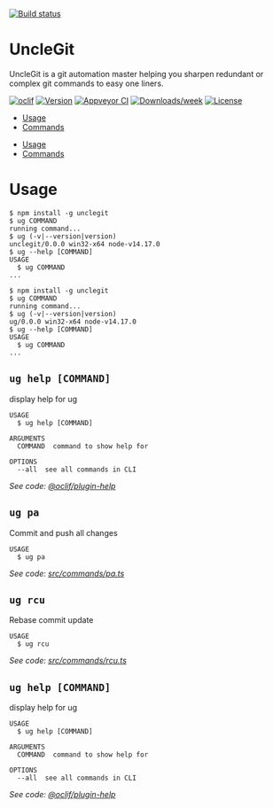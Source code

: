 [![Build status](https://ci.appveyor.com/api/projects/status/jg31yatln6kgt87l/branch/main?svg=true)](https://ci.appveyor.com/project/Leon-Africa/unclegit/branch/develop)

UncleGit
==

UncleGit is a git automation master helping you sharpen redundant or complex git commands to easy one liners.

[![oclif](https://img.shields.io/badge/cli-oclif-brightgreen.svg)](https://oclif.io)
[![Version](https://img.shields.io/npm/v/ug.svg)](https://npmjs.org/package/ug)
[![Appveyor CI](https://ci.appveyor.com/api/projects/status/github/Leon-Africa/unclegit?branch=master&svg=true)](https://ci.appveyor.com/project/Leon-Africa/unclegit/branch/master)
[![Downloads/week](https://img.shields.io/npm/dw/ug.svg)](https://npmjs.org/package/ug)
[![License](https://img.shields.io/npm/l/ug.svg)](https://github.com/Leon-Africa/unclegit/blob/master/package.json)

<!-- toc -->
* [Usage](#usage)
* [Commands](#commands)
<!-- tocstop -->
* [Usage](#usage)
* [Commands](#commands)
<!-- tocstop -->
# Usage
<!-- usage -->
```sh-session
$ npm install -g unclegit
$ ug COMMAND
running command...
$ ug (-v|--version|version)
unclegit/0.0.0 win32-x64 node-v14.17.0
$ ug --help [COMMAND]
USAGE
  $ ug COMMAND
...
```
<!-- usagestop -->
```sh-session
$ npm install -g unclegit
$ ug COMMAND
running command...
$ ug (-v|--version|version)
ug/0.0.0 win32-x64 node-v14.17.0
$ ug --help [COMMAND]
USAGE
  $ ug COMMAND
...
```

## `ug help [COMMAND]`

display help for ug

```
USAGE
  $ ug help [COMMAND]

ARGUMENTS
  COMMAND  command to show help for

OPTIONS
  --all  see all commands in CLI
```

_See code: [@oclif/plugin-help](https://github.com/oclif/plugin-help/blob/v3.2.2/src/commands/help.ts)_

## `ug pa`

Commit and push all changes

```
USAGE
  $ ug pa
```

_See code: [src/commands/pa.ts](https://github.com/Leon-Africa/unclegit/blob/v0.0.0/src/commands/pa.ts)_

## `ug rcu`

Rebase commit update

```
USAGE
  $ ug rcu
```

_See code: [src/commands/rcu.ts](https://github.com/Leon-Africa/unclegit/blob/develop/src/commands/rcu.ts)_
<!-- commandsstop -->

## `ug help [COMMAND]`

display help for ug

```
USAGE
  $ ug help [COMMAND]

ARGUMENTS
  COMMAND  command to show help for

OPTIONS
  --all  see all commands in CLI
```

_See code: [@oclif/plugin-help](https://github.com/oclif/plugin-help/blob/v3.2.2/src/commands/help.ts)_
<!-- commandsstop -->
